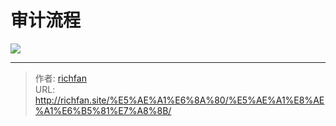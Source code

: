 # 审计流程


![](https://img.richfan.site/audit/audit-process.webp)

---

> 作者: [richfan](https://richfan.site/)  
> URL: http://richfan.site/%E5%AE%A1%E6%8A%80/%E5%AE%A1%E8%AE%A1%E6%B5%81%E7%A8%8B/  


